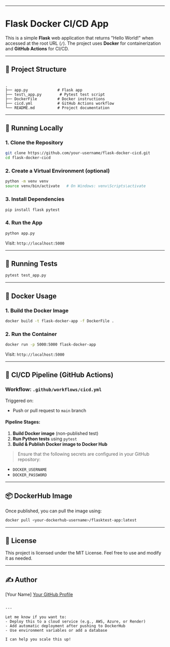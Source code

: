 
---

# Flask Docker CI/CD App

This is a simple **Flask** web application that returns "Hello World!" when accessed at the root URL (`/`). The project uses **Docker** for containerization and **GitHub Actions** for CI/CD.

---

## 🧱 Project Structure

```

.
├── app.py             # Flask app
├── test\_app.py        # Pytest test script
├── DockerFile         # Docker instructions
├── cicd.yml           # GitHub Actions workflow
└── README.md          # Project documentation

````

---

## 🚀 Running Locally

### 1. Clone the Repository
```bash
git clone https://github.com/your-username/flask-docker-cicd.git
cd flask-docker-cicd
````

### 2. Create a Virtual Environment (optional)

```bash
python -m venv venv
source venv/bin/activate   # On Windows: venv\Scripts\activate
```

### 3. Install Dependencies

```bash
pip install flask pytest
```

### 4. Run the App

```bash
python app.py
```

Visit: `http://localhost:5000`

---

## 🧪 Running Tests

```bash
pytest test_app.py
```

---

## 🐳 Docker Usage

### 1. Build the Docker Image

```bash
docker build -t flask-docker-app -f DockerFile .
```

### 2. Run the Container

```bash
docker run -p 5000:5000 flask-docker-app
```

Visit: `http://localhost:5000`

---

## 🔁 CI/CD Pipeline (GitHub Actions)

### Workflow: `.github/workflows/cicd.yml`

Triggered on:

* Push or pull request to `main` branch

#### Pipeline Stages:

1. **Build Docker image** (non-published test)
2. **Run Python tests** using `pytest`
3. **Build & Publish Docker image to Docker Hub**

> Ensure that the following secrets are configured in your GitHub repository:

* `DOCKER_USERNAME`
* `DOCKER_PASSWORD`

---

## 📦 DockerHub Image

Once published, you can pull the image using:

```bash
docker pull <your-dockerhub-username>/flasktest-app:latest
```

---

## 📜 License

This project is licensed under the MIT License. Feel free to use and modify it as needed.

---

## ✍️ Author

\[Your Name]
[Your GitHub Profile](https://github.com/your-username)

```

---

Let me know if you want to:
- Deploy this to a cloud service (e.g., AWS, Azure, or Render)
- Add automatic deployment after pushing to DockerHub
- Use environment variables or add a database

I can help you scale this up!
```
